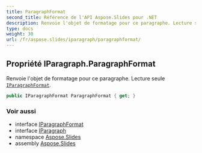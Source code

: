 ```yaml
---
title: ParagraphFormat
second_title: Référence de l'API Aspose.Slides pour .NET
description: Renvoie l'objet de formatage pour ce paragraphe. Lecture seule IParagraphFormataspose.slides/iparagraphformat.
type: docs
weight: 30
url: /fr/aspose.slides/iparagraph/paragraphformat/
---
```


## Propriété IParagraph.ParagraphFormat

Renvoie l'objet de formatage pour ce paragraphe. Lecture seule [`IParagraphFormat`](../../iparagraphformat).

```csharp
public IParagraphFormat ParagraphFormat { get; }
```

### Voir aussi

* interface [IParagraphFormat](../../iparagraphformat)
* interface [IParagraph](../../iparagraph)
* namespace [Aspose.Slides](../../iparagraph)
* assembly [Aspose.Slides](../../../)

<!-- NE PAS ÉDITER : généré par xmldocmd pour Aspose.Slides.dll -->
